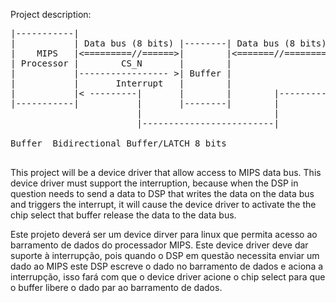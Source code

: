 
Project description:

<pre>
|-----------|
|           | Data bus (8 bits) |--------| Data bus (8 bits) |-----|
|    MIPS   |<=========//======>|        |<=======//========>|     |
| Processor |        CS_N       |        |                   |     |
|           |----------------- >| Buffer |                   | DSP |
|           |       Interrupt   |        |                   |     |
|           |< ---------|       |        |        |----------|     |
|-----------|           |       |--------|        |          |-----|
                        |                         |
                        |-------------------------|

Buffer  Bidirectional Buffer/LATCH 8 bits

</pre>

This project will be a device driver that allow access to MIPS data bus. This device driver must support the interruption, because when the DSP in question needs to send a data to DSP that writes the data on the data bus and triggers the interrupt, it will cause the device driver to activate the the chip select that buffer release the data to the data bus.


Este projeto deverá ser um device dirver para linux que permita acesso ao barramento de dados do processador MIPS. Este device driver deve dar suporte à interrupção, pois quando o DSP em questão necessita enviar um dado ao MIPS este DSP escreve o dado no barramento de dados e aciona a interrupção, isso fará com que o device driver acione o chip select para que o buffer libere o dado par ao barramento de dados.



